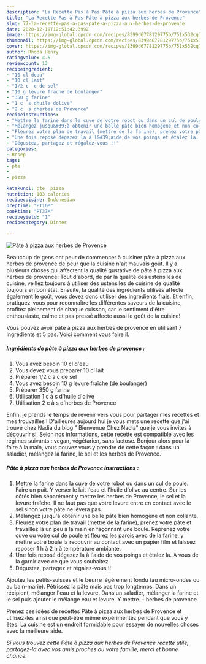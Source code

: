 ```yaml
---
description: "La Recette Pas à Pas Pâte à pizza aux herbes de Provence"
title: "La Recette Pas à Pas Pâte à pizza aux herbes de Provence"
slug: 77-la-recette-pas-a-pas-pate-a-pizza-aux-herbes-de-provence
date: 2020-12-19T12:51:42.399Z
image: https://img-global.cpcdn.com/recipes/8399d6778129775b/751x532cq70/pate-a-pizza-aux-herbes-de-provence-photo-principale-de-la-recette.jpg
thumbnail: https://img-global.cpcdn.com/recipes/8399d6778129775b/751x532cq70/pate-a-pizza-aux-herbes-de-provence-photo-principale-de-la-recette.jpg
cover: https://img-global.cpcdn.com/recipes/8399d6778129775b/751x532cq70/pate-a-pizza-aux-herbes-de-provence-photo-principale-de-la-recette.jpg
author: Rhoda Henry
ratingvalue: 4.5
reviewcount: 13
recipeingredient:
- "10 cl deau"
- "10 cl lait"
- "1/2 c  c de sel"
- "10 g levure frache de boulanger"
- "350 g farine"
- "1 c  s dhuile dolive"
- "2 c  s dherbes de Provence"
recipeinstructions:
- "Mettre la farine dans la cuve de votre robot ou dans un cul de poule. Faire un puit. Y verser le lait l&#39;eau et l&#39;huile d&#39;olive au centre. Sur les côtés bien séparément y mettre les herbes de Provence, le sel et la levure fraîche. Il ne faut pas que votre levure entre en contact avec le sel sinon votre pâte ne lèvera pas."
- "Mélangez jusqu&#39;à obtenir une belle pâte bien homogène et non collante."
- "Fleurez votre plan de travail (mettre de la farine), prenez votre pâte et travaillez là un peu à la main en façonnant une boule. Reprenez votre cuve ou votre cul de poule et fleurez les parois avec de la farine, y mettre votre boule la recouvrir au contact avec un papier film et laissez reposer 1 h à 2 h à température ambiante."
- "Une fois reposé dégazez la à l&#39;aide de vos poings et étalez la. A vous de la garnir avec ce que vous souhaitez."
- "Dégustez, partagez et régalez-vous !!"
categories:
- Resep
tags:
- pte
- 
- pizza

katakunci: pte  pizza 
nutrition: 103 calories
recipecuisine: Indonesian
preptime: "PT16M"
cooktime: "PT37M"
recipeyield: "1"
recipecategory: Dinner

---
```



![Pâte à pizza aux herbes de Provence](https://img-global.cpcdn.com/recipes/8399d6778129775b/751x532cq70/pate-a-pizza-aux-herbes-de-provence-photo-principale-de-la-recette.jpg)

Beaucoup de gens ont peur de commencer à cuisiner pâte à pizza aux herbes de provence de peur que la cuisine n'ait mauvais goût. Il y a plusieurs choses qui affectent la qualité gustative de pâte à pizza aux herbes de provence! Tout d'abord, de par la qualité des ustensiles de cuisine, veillez toujours à utiliser des ustensiles de cuisine de qualité toujours en bon état. Ensuite, la qualité des ingrédients utilisés affecte également le goût, vous devez donc utiliser des ingrédients frais. Et enfin, pratiquez-vous pour reconnaître les différentes saveurs de la cuisine, profitez pleinement de chaque cuisson, car le sentiment d'être enthousiaste, calme et pas pressé affecte aussi le goût de la cuisine!

<!--inarticleads1-->

Vous pouvez avoir pâte à pizza aux herbes de provence en utilisant 7 Ingrédients et 5 pas. Voici comment vous faire il.

##### Ingrédients de pâte à pizza aux herbes de provence :

1. Vous avez besoin 10 cl d&#39;eau
1. Vous devez vous préparer 10 cl lait
1. Préparer 1/2 c à c de sel
1. Vous avez besoin 10 g levure fraîche (de boulanger)
1. Préparer 350 g farine
1. Utilisation 1 c à s d&#39;huile d&#39;olive
1. Utilisation 2 c à s d&#39;herbes de Provence


Enfin, je prends le temps de revenir vers vous pour partager mes recettes et mes trouvailles ! D&#39;ailleures aujourd&#39;hui je vous mets une recette que j&#39;ai trouvé chez Nadia du blog &#34; Bienvenue Chez Nadia&#34; que je vous invites à découvrir si. Selon nos informations, cette recette est compatible avec les régimes suivants : vegan, végétarien, sans lactose. Bonjour alors pour la faire à la main, vous pouvez vous y prendre de cette façon : dans un saladier, mélangez la farine, le sel et les herbes de Provence. 

<!--inarticleads2-->

##### Pâte à pizza aux herbes de Provence instructions :

1. Mettre la farine dans la cuve de votre robot ou dans un cul de poule. Faire un puit. Y verser le lait l&#39;eau et l&#39;huile d&#39;olive au centre. Sur les côtés bien séparément y mettre les herbes de Provence, le sel et la levure fraîche. Il ne faut pas que votre levure entre en contact avec le sel sinon votre pâte ne lèvera pas.
1. Mélangez jusqu&#39;à obtenir une belle pâte bien homogène et non collante.
1. Fleurez votre plan de travail (mettre de la farine), prenez votre pâte et travaillez là un peu à la main en façonnant une boule. Reprenez votre cuve ou votre cul de poule et fleurez les parois avec de la farine, y mettre votre boule la recouvrir au contact avec un papier film et laissez reposer 1 h à 2 h à température ambiante.
1. Une fois reposé dégazez la à l&#39;aide de vos poings et étalez la. A vous de la garnir avec ce que vous souhaitez.
1. Dégustez, partagez et régalez-vous !!


Ajoutez les petits-suisses et le beurre légèrement fondu (au micro-ondes ou au bain-marie). Pétrissez la pâte mais pas trop longtemps. Dans un récipient, mélanger l&#39;eau et la levure. Dans un saladier, mélanger la farine et le sel puis ajouter le mélange eau et levure. Y mettre. - herbes de provence. 

<!--inarticleads1-->

<p>
Prenez ces idées de recettes Pâte à pizza aux herbes de Provence et utilisez-les ainsi que peut-être même expérimentez pendant que vous y êtes. La cuisine est un endroit formidable pour essayer de nouvelles choses avec la meilleure aide.
</p>

<p>
<i>Si vous trouvez cette Pâte à pizza aux herbes de Provence recette utile, partagez-la avec vos amis proches ou votre famille, merci et bonne chance.</i>
</p>
